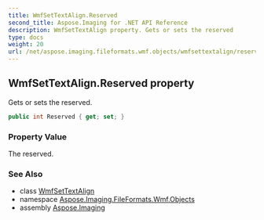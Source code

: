 ```yaml
---
title: WmfSetTextAlign.Reserved
second_title: Aspose.Imaging for .NET API Reference
description: WmfSetTextAlign property. Gets or sets the reserved
type: docs
weight: 20
url: /net/aspose.imaging.fileformats.wmf.objects/wmfsettextalign/reserved/
---
```

## WmfSetTextAlign.Reserved property

Gets or sets the reserved.

```csharp
public int Reserved { get; set; }
```

### Property Value

The reserved.

### See Also

* class [WmfSetTextAlign](../)
* namespace [Aspose.Imaging.FileFormats.Wmf.Objects](../../wmfsettextalign/)
* assembly [Aspose.Imaging](../../../)


